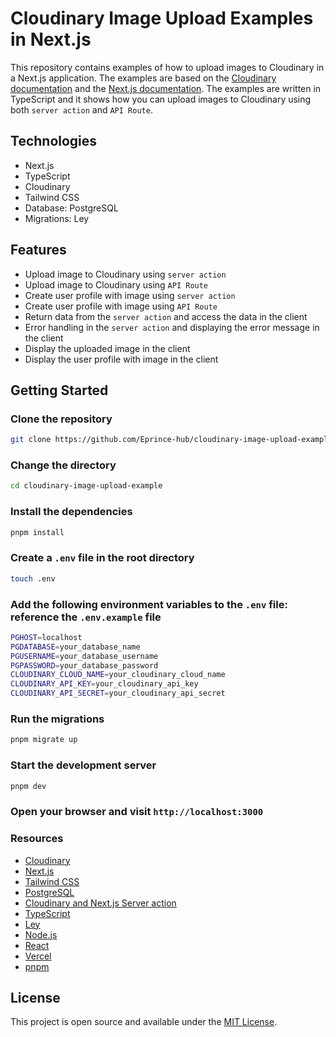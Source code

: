 # Cloudinary Image Upload Examples in Next.js

This repository contains examples of how to upload images to Cloudinary in a Next.js application. The examples are based on the [Cloudinary documentation](https://cloudinary.com/documentation/upload_images) and the [Next.js documentation](https://nextjs.org/docs). The examples are written in TypeScript and it shows how you can upload images to Cloudinary using both `server action` and `API Route`.

## Technologies

- Next.js
- TypeScript
- Cloudinary
- Tailwind CSS
- Database: PostgreSQL
- Migrations: Ley

## Features

- Upload image to Cloudinary using `server action`
- Upload image to Cloudinary using `API Route`
- Create user profile with image using `server action`
- Create user profile with image using `API Route`
- Return data from the `server action` and access the data in the client
- Error handling in the `server action` and displaying the error message in the client
- Display the uploaded image in the client
- Display the user profile with image in the client

## Getting Started

### Clone the repository

```bash
git clone https://github.com/Eprince-hub/cloudinary-image-upload-example.git
```

### Change the directory

```bash
cd cloudinary-image-upload-example
```

### Install the dependencies

```bash
pnpm install
```

### Create a `.env` file in the root directory

```bash
touch .env
```

### Add the following environment variables to the `.env` file: reference the `.env.example` file

```bash
PGHOST=localhost
PGDATABASE=your_database_name
PGUSERNAME=your_database_username
PGPASSWORD=your_database_password
CLOUDINARY_CLOUD_NAME=your_cloudinary_cloud_name
CLOUDINARY_API_KEY=your_cloudinary_api_key
CLOUDINARY_API_SECRET=your_cloudinary_api_secret
```

### Run the migrations

```bash
pnpm migrate up
```

### Start the development server

```bash
pnpm dev
```

### Open your browser and visit `http://localhost:3000`

### Resources

- [Cloudinary](https://cloudinary.com/documentation/upload_images)
- [Next.js](https://nextjs.org/docs)
- [Tailwind CSS](https://tailwindcss.com/docs)
- [PostgreSQL](https://www.postgresql.org/docs/)
- [Cloudinary and Next.js Server action](https://cloudinary.com/documentation/upload_assets_with_server_actions_nextjs_tutorial)
- [TypeScript](https://www.typescriptlang.org/docs/)
- [Ley](https://github.com/lukeed/ley)
- [Node.js](https://nodejs.org/en/docs/)
- [React](https://react.dev/)
- [Vercel](https://vercel.com/docs)
- [pnpm](https://pnpm.io/)

## License

This project is open source and available under the [MIT License](LICENSE).
